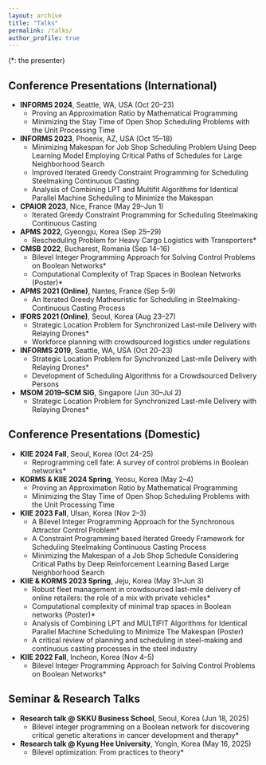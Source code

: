 ```yaml
---
layout: archive
title: "Talks"
permalink: /talks/
author_profile: true
---
```


(*: the presenter)

## Conference Presentations (International)

* **INFORMS 2024**, Seattle, WA, USA (Oct 20–23)
  * Proving an Approximation Ratio by Mathematical Programming
  * Minimizing the Stay Time of Open Shop Scheduling Problems with the Unit Processing Time
* **INFORMS 2023**, Phoenix, AZ, USA (Oct 15–18)
  * Minimizing Makespan for Job Shop Scheduling Problem Using Deep Learning Model Employing Critical Paths of Schedules for Large Neighborhood Search
  * Improved Iterated Greedy Constraint Programming for Scheduling Steelmaking Continuous Casting
  * Analysis of Combining LPT and Multifit Algorithms for Identical Parallel Machine Scheduling to Minimize the Makespan
* **CPAIOR 2023**, Nice, France (May 29–Jun 1)
  * Iterated Greedy Constraint Programming for Scheduling Steelmaking Continuous Casting
* **APMS 2022**, Gyeongju, Korea (Sep 25–29)
  * Rescheduling Problem for Heavy Cargo Logistics with Transporters*
* **CMSB 2022**, Bucharest, Romania (Sep 14–16)
  * Bilevel Integer Programming Approach for Solving Control Problems on Boolean Networks*
  * Computational Complexity of Trap Spaces in Boolean Networks (Poster)*
* **APMS 2021 (Online)**, Nantes, France (Sep 5–9)
  * An Iterated Greedy Matheuristic for Scheduling in Steelmaking-Continuous Casting Process
* **IFORS 2021 (Online)**, Seoul, Korea (Aug 23–27)
  * Strategic Location Problem for Synchronized Last-mile Delivery with Relaying Drones*
  * Workforce planning with crowdsourced logistics under regulations
* **INFORMS 2019**, Seattle, WA, USA (Oct 20–23)
  * Strategic Location Problem for Synchronized Last-mile Delivery with Relaying Drones*
  * Development of Scheduling Algorithms for a Crowdsourced Delivery Persons
* **MSOM 2019–SCM SIG**, Singapore (Jun 30–Jul 2)
  * Strategic Location Problem for Synchronized Last-mile Delivery with Relaying Drones*

## Conference Presentations (Domestic)

* **KIIE 2024 Fall**, Seoul, Korea (Oct 24–25)
  * Reprogramming cell fate: A survey of control problems in Boolean networks*
* **KORMS & KIIE 2024 Spring**, Yeosu, Korea (May 2–4)
  * Proving an Approximation Ratio by Mathematical Programming
  * Minimizing the Stay Time of Open Shop Scheduling Problems with the Unit Processing Time
* **KIIE 2023 Fall**, Ulsan, Korea (Nov 2–3)
  * A Bilevel Integer Programming Approach for the Synchronous Attractor Control Problem*
  * A Constraint Programming based Iterated Greedy Framework for Scheduling Steelmaking Continuous Casting Process
  * Minimizing the Makespan of a Job Shop Schedule Considering Critical Paths by Deep Reinforcement Learning Based Large Neighborhood Search
* **KIIE & KORMS 2023 Spring**, Jeju, Korea (May 31–Jun 3)
  * Robust fleet management in crowdsourced last-mile delivery of online retailers: the role of a mix with private vehicles*
  * Computational complexity of minimal trap spaces in Boolean networks (Poster)*
  * Analysis of Combining LPT and MULTIFIT Algorithms for Identical Parallel Machine Scheduling to Minimize The Makespan (Poster)
  * A critical review of planning and scheduling in steel-making and continuous casting processes in the steel industry
* **KIIE 2022 Fall**, Incheon, Korea (Nov 4–5)
  * Bilevel Integer Programming Approach for Solving Control Problems on Boolean Networks*

## Seminar & Research Talks

* **Research talk @ SKKU Business School**, Seoul, Korea (Jun 18, 2025)
  * Bilevel integer programming on a Boolean network for discovering critical genetic alterations in cancer development and therapy*
* **Research talk @ Kyung Hee University**, Yongin, Korea (May 16, 2025)
  * Bilevel optimization: From practices to theory*
